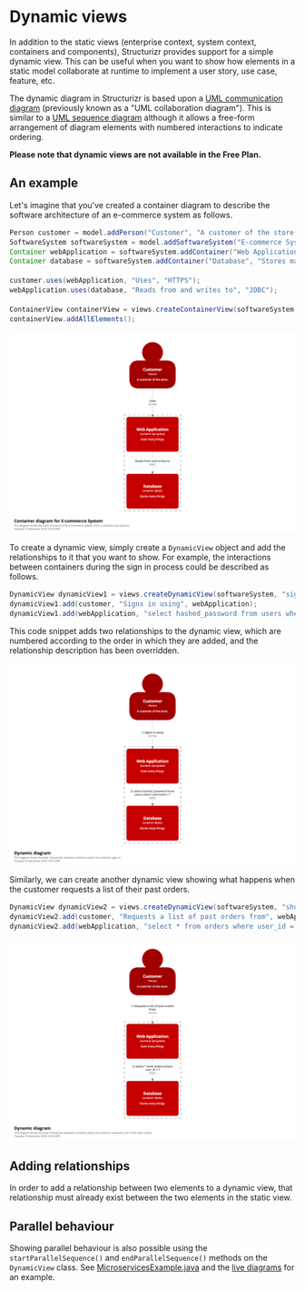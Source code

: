 # Dynamic views

In addition to the static views (enterprise context, system context, containers and components), Structurizr provides support for a simple dynamic view. This can be useful when you want to show how elements in a static model collaborate at runtime to implement a user story, use case, feature, etc.

The dynamic diagram in Structurizr is based upon a [UML communication diagram](https://en.wikipedia.org/wiki/Communication_diagram) (previously known as a "UML collaboration diagram"). This is similar to a [UML sequence diagram](https://en.wikipedia.org/wiki/Sequence_diagram) although it allows a free-form arrangement of diagram elements with numbered interactions to indicate ordering.

__Please note that dynamic views are not available in the Free Plan.__

## An example

Let's imagine that you've created a container diagram to describe the software architecture of an e-commerce system as follows.

```java
Person customer = model.addPerson("Customer", "A customer of the store.");
SoftwareSystem softwareSystem = model.addSoftwareSystem("E-commerce System", "Allows customers to buy things online.");
Container webApplication = softwareSystem.addContainer("Web Application", "Does many things.", "Spring Boot");
Container database = softwareSystem.addContainer("Database", "Stores many things.", "MySQL");

customer.uses(webApplication, "Uses", "HTTPS");
webApplication.uses(database, "Reads from and writes to", "JDBC");

ContainerView containerView = views.createContainerView(softwareSystem, "containers", "This diagram shows the static structure of the e-commerce system, from a containers perspective.");
containerView.addAllElements();
```

![](images/dynamic-views-1.png)

To create a dynamic view, simply create a ```DynamicView``` object and add the relationships to it that you want to show. For example, the interactions between containers during the sign in process could be described as follows.

```java
DynamicView dynamicView1 = views.createDynamicView(softwareSystem, "signin", "This diagram shows the basic interactions between containers when the customer signs in.");
dynamicView1.add(customer, "Signs in using", webApplication);
dynamicView1.add(webApplication, "select hashed_password from users where username = ?", database);
```

This code snippet adds two relationships to the dynamic view, which are numbered according to the order in which they are added, and the relationship description has been overridden.

![](images/dynamic-views-2.png)

Similarly, we can create another dynamic view showing what happens when the customer requests a list of their past orders.

```java
DynamicView dynamicView2 = views.createDynamicView(softwareSystem, "showPastOrders", "This diagram shows the basic interactions between containers when the customer requests a list of their past orders.");
dynamicView2.add(customer, "Requests a list of past orders from", webApplication);
dynamicView2.add(webApplication, "select * from orders where user_id = ?", database);
```

![](images/dynamic-views-3.png)

## Adding relationships

In order to add a relationship between two elements to a dynamic view, that relationship must already exist between the two elements in the static view.

## Parallel behaviour

Showing parallel behaviour is also possible using the ```startParallelSequence()``` and ```endParallelSequence()``` methods on the ```DynamicView``` class. See [MicroservicesExample.java](https://github.com/structurizr/java/blob/master/structurizr-examples/src/com/structurizr/example/core/MicroservicesExample.java) and the [live diagrams](https://structurizr.com/public/4241#CustomerUpdateEvent) for an example.